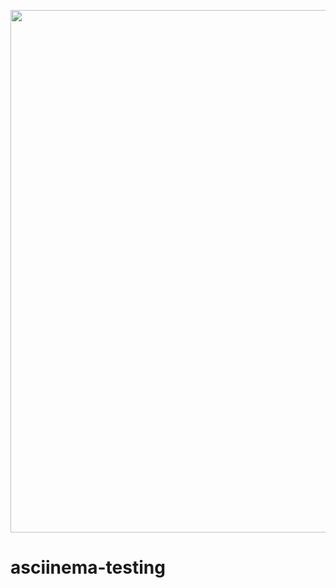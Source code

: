 <a href="https://asciinema.org/a/14?autoplay=1"><img src="https://asciinema.org/a/14.png" width="836"/></a>

# asciinema-testing
